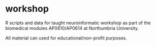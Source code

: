 # workshop
R scripts and data for taught neuroinformatic workshop as part of the biomedical modules AP0610/AP0614 at Northumbria University.

All material can used for educational/non-profit purposes.
